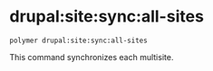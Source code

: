 # drupal:site:sync:all-sites

```shell
polymer drupal:site:sync:all-sites
```

This command synchronizes each multisite.
